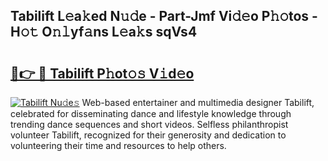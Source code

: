 ## Tabilift L𝚎a𝚔ed N𝚞𝚍e - Part-Jmf Vi𝚍𝚎o P𝚑𝚘tos - H𝚘𝚝 O𝚗𝚕yf𝚊ns L𝚎a𝚔s sqVs4

# <h2><a href="http://kfehnx.oniu.top/?m=Tabilift">🔗👉 🔴 Tabilift P𝚑ot𝚘𝚜 V𝚒d𝚎o</a></h2>

[![Tabilift Nu𝚍e𝚜](https://i.imgur.com/0qMVB7G.gif)](http://kfehnx.oniu.top/?m=Tabilift)
Web-based entertainer and multimedia designer Tabilift, celebrated for disseminating dance and lifestyle knowledge through trending dance sequences and short videos. Selfless philanthropist volunteer Tabilift, recognized for their generosity and dedication to volunteering their time and resources to help others.  
